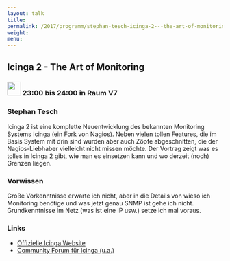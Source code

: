 ```yaml
---
layout: talk
title:
permalink: /2017/programm/stephan-tesch-icinga-2---the-art-of-monitoring/
weight:
menu:
---
```

## Icinga 2 - The Art of Monitoring

### <img height = "32" src="../../../images/talk.svg"> 23:00 bis 24:00 in Raum V7

### Stephan Tesch

Icinga 2 ist eine komplette Neuentwicklung des bekannten Monitoring Systems Icinga (ein Fork von Nagios). Neben vielen tollen Features, die im Basis System mit drin sind wurden aber auch Zöpfe abgeschnitten, die der Nagios-Liebhaber vielleicht nicht missen möchte. Der Vortrag zeigt was es tolles in Icinga 2 gibt, wie man es einsetzen kann und wo derzeit (noch) Grenzen liegen.

### Vorwissen

Große Vorkenntnisse erwarte ich nicht, aber in die Details von wieso ich Monitoring benötige und was jetzt genau SNMP ist gehe ich nicht. Grundkenntnisse im Netz (was ist eine IP usw.) setze ich mal voraus. 

### Links

- <a href="https://www.icinga.com" target="_blank">Offizielle Icinga Website</a>
- <a href="https://monitoring-portal.org" target="_blank">Community Forum für Icinga (u.a.)</a>